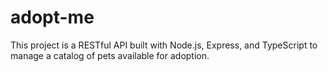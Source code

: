 # adopt-me

This project is a RESTful API built with Node.js, Express, and TypeScript to manage a catalog of pets available for adoption.

